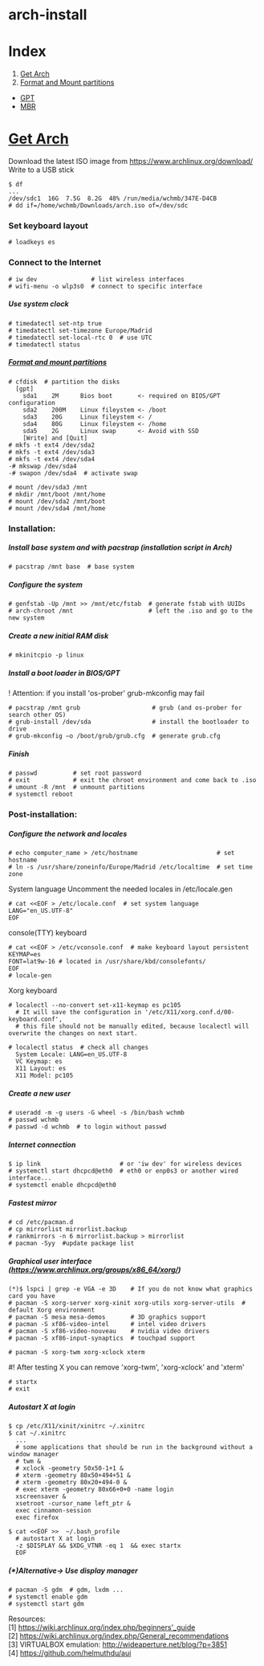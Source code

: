 # arch-install

# Index
1. [Get Arch](#get-arch)
2. [Format and Mount partitions](#format)
  * [GPT](#gpt)
  * [MBR](#mbr)

# [Get Arch](#get-arch)
Download the latest ISO image from https://www.archlinux.org/download/
Write to a USB stick
```
$ df
...
/dev/sdc1  16G  7.5G  8.2G  48% /run/media/wchmb/347E-D4CB
# dd if=/home/wchmb/Downloads/arch.iso of=/dev/sdc
```

### Set keyboard layout
```
# loadkeys es
```

### Connect to the Internet
```
# iw dev               # list wireless interfaces
# wifi-menu -o wlp3s0  # connect to specific interface
```

##### Use system clock
```
# timedatectl set-ntp true
# timedatectl set-timezone Europe/Madrid
# timedatectl set-local-rtc 0  # use UTC
# timedatectl status
```

##### [Format and  mount partitions](#format)
```
# cfdisk  # partition the disks
  [gpt]
	sda1	2M		Bios boot		<- required on BIOS/GPT configuration
	sda2	200M	Linux fileystem	<- /boot
	sda3	20G		Linux fileystem	<- /
	sda4	80G		Linux fileystem	<- /home
	sda5	2G		Linux swap		<- Avoid with SSD
	[Write] and [Quit]
# mkfs -t ext4 /dev/sda2
# mkfs -t ext4 /dev/sda3
# mkfs -t ext4 /dev/sda4
-# mkswap /dev/sda4
-# swapon /dev/sda4  # activate swap
		
# mount /dev/sda3 /mnt
# mkdir /mnt/boot /mnt/home
# mount /dev/sda2 /mnt/boot
# mount /dev/sda4 /mnt/home
```

### Installation:

##### Install base system and with pacstrap (installation script in Arch)
```
# pacstrap /mnt base  # base system
```	


##### Configure the system
```
# genfstab -Up /mnt >> /mnt/etc/fstab  # generate fstab with UUIDs
# arch-chroot /mnt                     # left the .iso and go to the new system
```

##### Create a new initial RAM disk
```
# mkinitcpio -p linux
```	


##### Install a boot loader in BIOS/GPT
! Attention: if you install 'os-prober' grub-mkconfig may fail
```
# pacstrap /mnt grub                    # grub (and os-prober for search other OS)
# grub-install /dev/sda                 # install the bootloader to drive
# grub-mkconfig –o /boot/grub/grub.cfg  # generate grub.cfg
```

##### Finish
```
# passwd          # set root password
# exit            # exit the chroot environment and come back to .iso
# umount -R /mnt  # unmount partitions
# systemctl reboot
```

	

### Post-installation:

##### Configure the network and locales
```
# echo computer_name > /etc/hostname                      # set hostname
# ln -s /usr/share/zoneinfo/Europe/Madrid /etc/localtime  # set time zone
```

System language
Uncomment the needed locales in /etc/locale.gen
```
# cat <<EOF > /etc/locale.conf  # set system language
LANG="en_US.UTF-8"
EOF
```	

console(TTY) keyboard
```
# cat <<EOF > /etc/vconsole.conf  # make keyboard layout persistent
KEYMAP=es
FONT=lat9w-16 # located in /usr/share/kbd/consolefonts/
EOF
# locale-gen
```

Xorg keyboard
```	
# localectl --no-convert set-x11-keymap es pc105	
  # It will save the configuration in '/etc/X11/xorg.conf.d/00-keyboard.conf', 
  # this file should not be manually edited, because localectl will overwrite the changes on next start.

# localectl status  # check all changes
  System Locale: LANG=en_US.UTF-8
  VC Keymap: es
  X11 Layout: es
  X11 Model: pc105
```

##### Create a new user
```
# useradd -m -g users -G wheel -s /bin/bash wchmb
# passwd wchmb	
# passwd -d wchmb  # to login without passwd
```

##### Internet connection
```
$ ip link                      # or 'iw dev' for wireless devices
# systemctl start dhcpcd@eth0  # eth0 or enp0s3 or another wired interface...
# systemctl enable dhcpcd@eth0
```

##### Fastest mirror
```
# cd /etc/pacman.d
# cp mirrorlist mirrorlist.backup
# rankmirrors -n 6 mirrorlist.backup > mirrorlist
# pacman -Syy  #update package list
```

##### Graphical user interface (https://www.archlinux.org/groups/x86_64/xorg/)
```	
(*)$ lspci | grep -e VGA -e 3D    # If you do not know what graphics card you have
# pacman -S xorg-server xorg-xinit xorg-utils xorg-server-utils  # default Xorg environment
# pacman -S mesa mesa-demos       # 3D graphics support
# pacman -S xf86-video-intel      # intel video drivers
# pacman -S xf86-video-nouveau    # nvidia video drivers
# pacman -S xf86-input-synaptics  # touchpad support
	
# pacman -S xorg-twm xorg-xclock xterm	
```
#! After testing X you can remove 'xorg-twm', 'xorg-xclock' and 'xterm'

```
# startx
# exit
```

##### Autostart X at login
```
$ cp /etc/X11/xinit/xinitrc ~/.xinitrc
$ cat ~/.xinitrc
  ...	
  # some applications that should be run in the background without a window manager
  # twm &
  # xclock -geometry 50x50-1+1 &
  # xterm -geometry 80x50+494+51 &
  # xterm -geometry 80x20+494-0 &
  # exec xterm -geometry 80x66+0+0 -name login
  xscreensaver &
  xsetroot -cursor_name left_ptr &
  exec cinnamon-session
  exec firefox
	
$ cat <<EOF >>  ~/.bash_profile
  # autostart X at login
  -z $DISPLAY && $XDG_VTNR -eq 1  && exec startx
  EOF
```


##### (*)Alternative-> Use display manager
```
# pacman -S gdm  # gdm, lxdm ...
# systemctl enable gdm
# systemctl start gdm
```

Resources:  
[1] https://wiki.archlinux.org/index.php/beginners'_guide  
[2] https://wiki.archlinux.org/index.php/General_recommendations  
[3] VIRTUALBOX emulation: http://wideaperture.net/blog/?p=3851  
[4] https://github.com/helmuthdu/aui  
